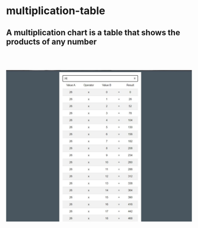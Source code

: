 # multiplication-table
## A multiplication chart is a table that shows the products of any number
<br>
<br>

![screenshot](https://github.com/matheusmacario/multiplication-table/blob/main/project-screenshot.JPG)

